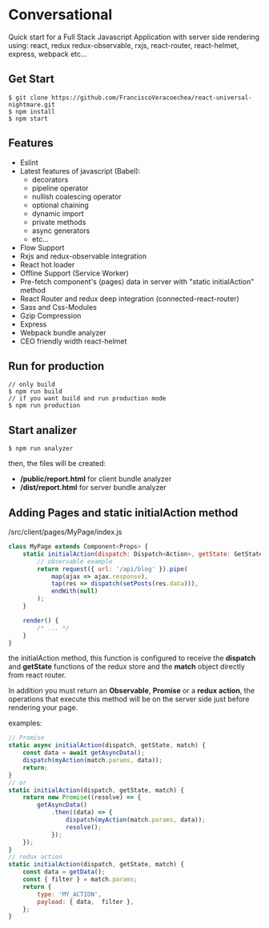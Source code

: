 # Conversational
Quick start for a Full Stack Javascript Application with server side rendering using: react, redux redux-observable, rxjs, react-router, react-helmet, express, webpack etc...


## Get Start

    $ git clone https://github.com/FranciscoVeracoechea/react-universal-nightmare.git
    $ npm install
    $ npm start

## Features
- Eslint
- Latest features of javascript (Babel):
    - decorators
    - pipeline operator
    - nullish coalescing operator
    - optional chaining
    - dynamic import
    - private methods
    - async generators
    - etc...
- Flow Support
- Rxjs and redux-observable integration
- React hot loader
- Offline Support (Service Worker)
- Pre-fetch component's (pages) data in server with "static initialAction" method
- React Router and redux deep integration (connected-react-router)
- Sass and Css-Modules
- Gzip Compression
- Express
- Webpack bundle analyzer
- CEO friendly width react-helmet

## Run for production
    // only build
    $ npm run build
    // if you want build and run production mode
    $ npm run production

## Start analizer
    $ npm run analyzer

then, the files will be created:
- **/public/report.html** for client bundle analyzer
- **/dist/report.html** for server bundle analyzer

## Adding Pages and static initialAction method
/src/client/pages/MyPage/index.js
```js
class MyPage extends Component<Props> {
    static initialAction(dispatch: Dispatch<Action>, getState: GetState, match: Match) {
        // observable example
        return request({ url: '/api/blog' }).pipe(
            map(ajax => ajax.response),
            tap(res => dispatch(setPosts(res.data))),
            endWith(null)
        );
    }

    render() {
        /* ... */
    }
}
```
the initialAction method, this function is configured to receive the **dispatch** and **getState** functions of the redux store and the **match** object directly from react router.

In addition you must return an **Observable**, **Promise** or a **redux action**, the operations that execute this method will be on the server side just before rendering your page.

examples:
```js
// Promise
static async initialAction(dispatch, getState, match) {
    const data = await getAsyncData();
    dispatch(myAction(match.params, data));
    return;
}
// or
static initialAction(dispatch, getState, match) {
    return new Promise((resolve) => {
        getAsyncData()
            .then((data) => {
                dispatch(myAction(match.params, data));
                resolve();
            });
    });
}
// redux action
static initialAction(dispatch, getState, match) {
    const data = getData();
    const { filter } = match.params;
    return {
        type: 'MY_ACTION',
        payload: { data,  filter },
    };
}
```